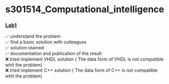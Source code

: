 # s301514_Computational_intelligence
### [Lab1](https://github.com/jonathan2503/s301514_Computational_intelligence/tree/main/Lab1)
 ✅ understand the problem \
 ✅  find a basic solution with colleagues \
 ✅  solution otained \
 ✅  documentation and publication of the result \
❌ tried implement  VHDL solution  ( The data form of VHDL is not compatible whit the problem)\
❌ tried implement C++ solution   ( The data form of C++ is not compatible whit the problem)
